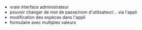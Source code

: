 - vraie interface administrateur
- pouvoir changer de mot de passe/nom d'utilisateur/... via l'appli
- modification des espèces dans l'appli
- formulaire avec multiples valeurs
